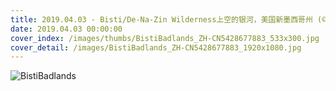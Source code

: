 ```yaml
---
title: 2019.04.03 - Bisti/De-Na-Zin Wilderness上空的银河，美国新墨西哥州 (© Cory Marshall/Tandem Stills + Motion)
date: 2019.04.03 00:00:00
cover_index: /images/thumbs/BistiBadlands_ZH-CN5428677883_533x300.jpg
cover_detail: /images/BistiBadlands_ZH-CN5428677883_1920x1080.jpg
---
```


![BistiBadlands](/images/BistiBadlands_ZH-CN5428677883_1920x1080.jpg)
